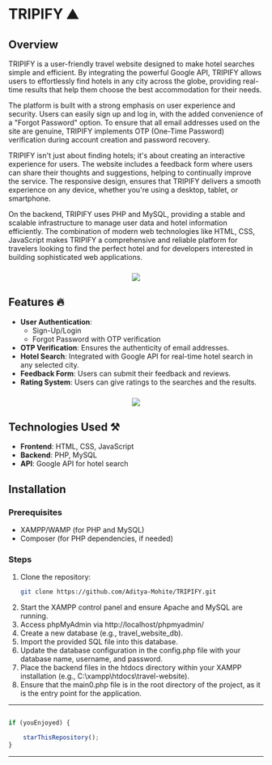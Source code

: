 # TRIPIFY ⛰️

## Overview
TRIPIFY is a user-friendly travel website designed to make hotel searches simple and efficient. By integrating the powerful Google API, TRIPIFY allows users to effortlessly find hotels in any city across the globe, providing real-time results that help them choose the best accommodation for their needs.

The platform is built with a strong emphasis on user experience and security. Users can easily sign up and log in, with the added convenience of a "Forgot Password" option. To ensure that all email addresses used on the site are genuine, TRIPIFY implements OTP (One-Time Password) verification during account creation and password recovery.

TRIPIFY isn't just about finding hotels; it's about creating an interactive experience for users. The website includes a feedback form where users can share their thoughts and suggestions, helping to continually improve the service. The responsive design, ensures that TRIPIFY delivers a smooth experience on any device, whether you're using a desktop, tablet, or smartphone.

On the backend, TRIPIFY uses PHP and MySQL, providing a stable and scalable infrastructure to manage user data and hotel information efficiently. The combination of modern web technologies like HTML, CSS, JavaScript makes TRIPIFY a comprehensive and reliable platform for travelers looking to find the perfect hotel and for developers interested in building sophisticated web applications.

<h3 align="center">
<img src="https://raw.githubusercontent.com/andreasbm/readme/master/assets/lines/colored.png">
</h3>


## Features 🔥
- **User Authentication**:
  - Sign-Up/Login
  - Forgot Password with OTP verification
- **OTP Verification**: Ensures the authenticity of email addresses.
- **Hotel Search**: Integrated with Google API for real-time hotel search in any selected city.
- **Feedback Form**: Users can submit their feedback and reviews.
- **Rating System**: Users can give ratings to the searches and the results.


<h3 align="center">
<img src="https://raw.githubusercontent.com/andreasbm/readme/master/assets/lines/colored.png">
</h3>

## Technologies Used ⚒️
- **Frontend**: HTML, CSS, JavaScript
- **Backend**: PHP, MySQL
- **API**: Google API for hotel search

## Installation 

### Prerequisites
- XAMPP/WAMP (for PHP and MySQL)
- Composer (for PHP dependencies, if needed)

### Steps
1. Clone the repository:
   ```bash
   git clone https://github.com/Aditya-Mohite/TRIPIFY.git

2. Start the XAMPP control panel and ensure Apache and MySQL are running.
3. Access phpMyAdmin via http://localhost/phpmyadmin/
4. Create a new database (e.g., travel_website_db).
5. Import the provided SQL file into this database.
6. Update the database configuration in the config.php file with your database name, username, and password.
7. Place the backend files in the htdocs directory within your XAMPP installation (e.g., C:\xampp\htdocs\travel-website).
8. Ensure that the main0.php file is in the root directory of the project, as it is the entry point for the application.

------

```javascript

if (youEnjoyed) {

    starThisRepository();
}

```

--------
